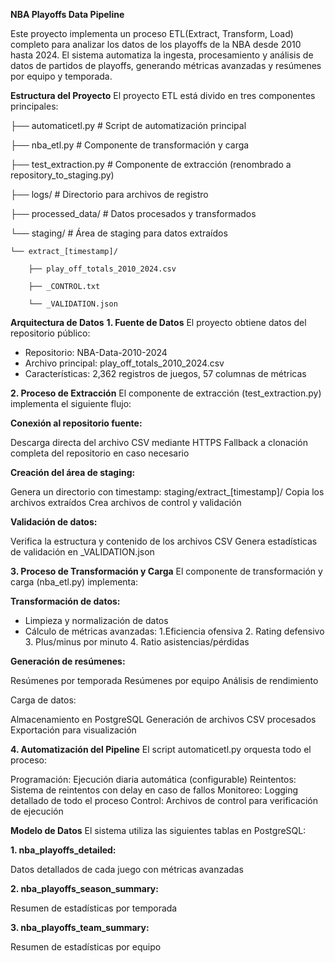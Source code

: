 **NBA Playoffs Data Pipeline**

Este proyecto implementa un proceso ETL(Extract, Transform, Load) completo para analizar los datos de los playoffs de la NBA desde 2010 hasta 2024. El sistema automatiza la ingesta, procesamiento y análisis de datos de partidos de playoffs, generando métricas avanzadas y resúmenes por equipo y temporada.

**Estructura del Proyecto**
El proyecto ETL está divido en tres componentes principales:


├── automaticetl.py        # Script de automatización principal

├── nba_etl.py             # Componente de transformación y carga 

├── test_extraction.py     # Componente de extracción (renombrado a repository_to_staging.py)

├── logs/                  # Directorio para archivos de registro

├── processed_data/        # Datos procesados y transformados

└── staging/               # Área de staging para datos extraídos

    └── extract_[timestamp]/
    
        ├── play_off_totals_2010_2024.csv
        
        ├── _CONTROL.txt
        
        └── _VALIDATION.json


**Arquitectura de Datos**
**1. Fuente de Datos**
El proyecto obtiene datos del repositorio público:

- Repositorio: NBA-Data-2010-2024
- Archivo principal: play_off_totals_2010_2024.csv
- Características: 2,362 registros de juegos, 57 columnas de métricas
  

**2. Proceso de Extracción**
El componente de extracción (test_extraction.py) implementa el siguiente flujo:

**Conexión al repositorio fuente:**

Descarga directa del archivo CSV mediante HTTPS
Fallback a clonación completa del repositorio en caso necesario


**Creación del área de staging:**

Genera un directorio con timestamp: staging/extract_[timestamp]/
Copia los archivos extraídos
Crea archivos de control y validación


**Validación de datos:**

Verifica la estructura y contenido de los archivos CSV
Genera estadísticas de validación en _VALIDATION.json



**3. Proceso de Transformación y Carga**
El componente de transformación y carga (nba_etl.py) implementa:

**Transformación de datos:**

- Limpieza y normalización de datos
- Cálculo de métricas avanzadas:
  1.Eficiencia ofensiva
  2. Rating defensivo
  3. Plus/minus por minuto
  4. Ratio asistencias/pérdidas


**Generación de resúmenes:**

Resúmenes por temporada
Resúmenes por equipo
Análisis de rendimiento


Carga de datos:

Almacenamiento en PostgreSQL
Generación de archivos CSV procesados
Exportación para visualización



**4. Automatización del Pipeline**
El script automaticetl.py orquesta todo el proceso:

Programación: Ejecución diaria automática (configurable)
Reintentos: Sistema de reintentos con delay en caso de fallos
Monitoreo: Logging detallado de todo el proceso
Control: Archivos de control para verificación de ejecución

**Modelo de Datos**
El sistema utiliza las siguientes tablas en PostgreSQL:

**1. nba_playoffs_detailed:**

Datos detallados de cada juego con métricas avanzadas


**2. nba_playoffs_season_summary:**

Resumen de estadísticas por temporada


**3. nba_playoffs_team_summary:**

Resumen de estadísticas por equipo
